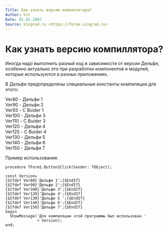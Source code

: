 ```yaml
---
Title: Как узнать версию компиллятора?
Author: Vit
Date: 01.01.2007
Source: Vingrad.ru <https://forum.vingrad.ru>
---
```



Как узнать версию компиллятора?
===============================

Иногда надо выполнить разный код в зависимости от версии Дельфи,
особенно актуально это при разработки компонентов и модулей, которые
используются в разных приложениях.

В Дельфи предопределены специальные константы компиляции для этого:

Ver80 - Дельфи 1  
Ver90 - Дельфи 2  
Ver93 - С Buider 1  
Ver100 - Дельфи 3  
Ver110 - С Buider 3  
Ver120 - Дельфи 4  
Ver125 - С Buider 4  
Ver130 - Дельфи 5  
Ver140 - Дельфи 6  
Ver150 - Дельфи 7

Пример использования:

    procedure TForm1.Button2Click(Sender: TObject);

    const Version=
    {$Ifdef Ver80}'Дельфи 1';{$EndIf}  
    {$Ifdef Ver90}'Дельфи 2';{$EndIf} 
    {$Ifdef Ver100}'Дельфи 3';{$EndIf}
    {$Ifdef Ver120}'Дельфи 4';{$EndIf} 
    {$Ifdef Ver130}'Дельфи 5 ';{$EndIf}
    {$Ifdef Ver140}'Дельфи 6';{$EndIf}
    {$Ifdef Ver150}'Дельфи 7';{$EndIf} 
    begin
      ShowMessage('Для компиляции этой программы был использован '
                  + Version);
    end;

